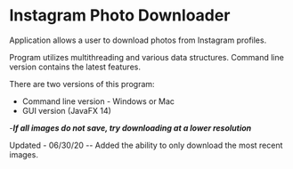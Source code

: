 # Instagram Photo Downloader

Application allows a user to download photos from Instagram profiles. 

Program utilizes multithreading and various data structures. 
Command line version contains the latest features. 

There are two versions of this program: 
- Command line version - Windows or Mac
- GUI version (JavaFX 14)



-***If all images do not save, try downloading at a lower resolution***  

Updated -  06/30/20 -- Added the ability to only download the most recent images.
